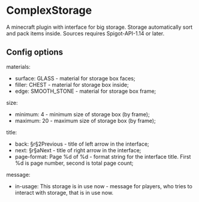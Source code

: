 # ComplexStorage
A minecraft plugin with interface for big storage. Storage automatically sort and pack items inside.
Sources requires Spigot-API-1.14 or later.

## Config options

materials:
*  surface: GLASS - material for storage box faces;
*  filler: CHEST - material for storage box inside;
*  edge: SMOOTH_STONE - material for storage box frame;

size:
*  minimum: 4 - minimum size of storage box (by frame);
*  maximum: 20 - maximum size of storage box (by frame);

title:
*  back: §r§2Previous - title of left arrow in the interface;
*  next: §r§aNext - title of right arrow in the interface;
*  page-format: Page %d of %d - format string for the interface title. First %d is page number, second is total page count;

message:
*  in-usage: This storage is in use now - message for players, who tries to interact with storage, that is in use now.
